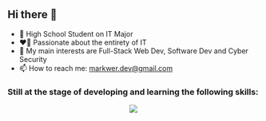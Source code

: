 ## Hi there 👋

- 🌱 High School Student on IT Major
- ❤️‍🔥 Passionate about the entirety of IT
- 🔭 My main interests are Full-Stack Web Dev, Software Dev and Cyber Security
- 📫 How to reach me: markwer.dev@gmail.com

### Still at the stage of developing and learning the following skills:

<p align="center">
  <a href="https://skillicons.dev">
    <img src="https://skillicons.dev/icons?i=git,kubernetes,docker,c,vim](https://skillicons.dev/icons?i=html,css,js,ts,react,php,mysql,mongodb,py,git" />
  </a>
</p>
